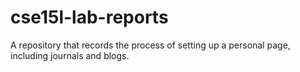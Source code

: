 # cse15l-lab-reports
A repository that records the process of setting up a personal page, including journals and blogs.
